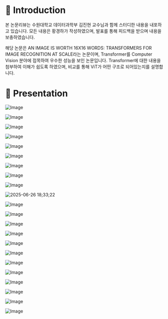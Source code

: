 # 👋 Introduction

본 논문리뷰는 수원대학교 데이터과학부 김진현 교수님과 함께 스터디한 내용을 내포하고 있습니다.
모든 내용은 황경하가 작성하였으며, 발표를 통해 피드백을 받으며 내용을 보충하였습니다.

해당 논문은 AN IMAGE IS WORTH 16X16 WORDS: TRANSFORMERS FOR IMAGE RECOGNITION AT SCALE라는 논문이며, Transformer를 Computer Vision 분야에 접목하여 우수한 성능을 보인 논문입니다.
Transformer에 대한 내용을 첨부하여 이해가 쉽도록 하였으며, 비교를 통해 ViT가 어떤 구조로 되어있는지를 설명합니다.

# 🚀 Presentation

![Image](https://github.com/user-attachments/assets/60185547-bac1-4506-a3c8-9cfd4844d41b)

![Image](https://github.com/user-attachments/assets/f9b14bec-55e6-4529-9290-4677eed94eca)

![Image](https://github.com/user-attachments/assets/3a660241-f291-4d40-8dea-5a627b41bc7e)

![Image](https://github.com/user-attachments/assets/9921822b-bff1-47b6-9ad8-c8a9634c3d22)

![Image](https://github.com/user-attachments/assets/2c9b0d0e-c232-4b87-86a9-e60332abc448)

![Image](https://github.com/user-attachments/assets/683e6012-e203-46b6-ad86-84ab1be4fc36)

![Image](https://github.com/user-attachments/assets/f7554375-860c-42fd-b140-9740206099d0)

![Image](https://github.com/user-attachments/assets/53932aca-c519-40cb-9baf-49ed957ca5e7)

![Image](https://github.com/user-attachments/assets/6f625a50-ec18-4fde-83c4-8ee8b858a1eb)

![2025-06-26 18;33;22](https://github.com/user-attachments/assets/bc625493-d03f-46d5-8b83-671b386b4460)

![Image](https://github.com/user-attachments/assets/fa4b272d-fdf2-4f11-9c6e-630abcb33f29)

![Image](https://github.com/user-attachments/assets/160f091e-2d19-4942-a21a-da0ecf10fe86)

![Image](https://github.com/user-attachments/assets/e90ed581-d216-420b-9f1f-e9ace7e8febb)

![Image](https://github.com/user-attachments/assets/43a48828-1854-4a98-8a97-9e3adcbc1266)

![Image](https://github.com/user-attachments/assets/d19e09de-fc53-42e4-87ba-11fefe285a54)

![Image](https://github.com/user-attachments/assets/86c5392f-b009-4ff2-bb27-b0d3b7d9d054)

![Image](https://github.com/user-attachments/assets/e502035c-f53a-432c-81ce-52f2b044c69d)

![Image](https://github.com/user-attachments/assets/2900ae5c-20db-415f-8db5-ce997590b434)

![Image](https://github.com/user-attachments/assets/b7b0c92a-d439-4b75-b9d5-2d91c92792d5)

![Image](https://github.com/user-attachments/assets/851214c5-63d5-4eea-873f-20ae48e7ebba)

![Image](https://github.com/user-attachments/assets/0a45c860-f765-426b-a1b8-e70ca18cd0c4)

![Image](https://github.com/user-attachments/assets/43f5bc0f-f421-4791-9ba4-2abef1b3660c)
